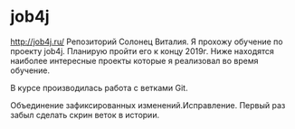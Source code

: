 ﻿# job4j
http://job4j.ru/
Репозиторий Солонец Виталия. Я прохожу обучение по проекту job4j.
Планирую пройти его к концу 2019г. 
Ниже находятся наиболее интересные проекты которые я реализовал во время обучение.

В курсе производилась работа с ветками Git.

Объединение зафиксированных изменений.Исправление.
Первый раз забыл сделать скрин веток в истории.